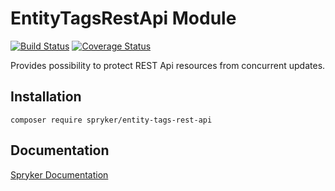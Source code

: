 # EntityTagsRestApi Module
[![Build Status](https://travis-ci.org/spryker/entity-tag-rest-api.svg)](https://travis-ci.org/spryker/entity-tag-rest-api)
[![Coverage Status](https://coveralls.io/repos/github/spryker/entity-tag-rest-api/badge.svg)](https://coveralls.io/github/spryker/entity-tag-rest-api)

Provides possibility to protect REST Api resources from concurrent updates.

## Installation

```
composer require spryker/entity-tags-rest-api
```

## Documentation

[Spryker Documentation](https://academy.spryker.com/developing_with_spryker/module_guide/modules.html)
